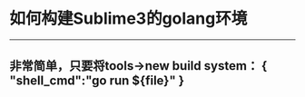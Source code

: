 # 如何构建Sublime3的golang环境
---
非常简单，只要将tools->new build system：
{
"shell_cmd":"go run ${file}"
}
---


